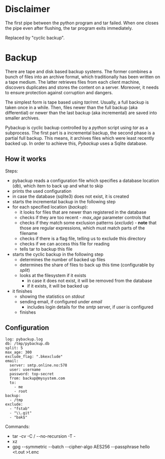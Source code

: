 # Disclaimer

The first pipe between the python program and tar failed. 
When one closes the pipe even after flushing, the tar program exits immediately. 

Replaced by "cyclic backup".

# Backup
There are tape and disk based backup systems. 
The former combines a bunch of files into an archive format, which traditionally has been written on a tape medium.
The latter retrieves files from each client machine, discovers duplicates and stores the content on a server. 
Moreover, it needs to ensure protection against corruption and dangers.

The simplest form is tape based using *tar/rmt*. 
Usually, a full backup is taken once in a while. 
Then, files newer than the full backup (aka differential) or 
    newer than the last backup (aka incremental) are saved into smaller archives.

Pybackup is cyclic backup controlled by a *python* script using *tar* as a subprocess. 
The first part is a incremental backup, the second phase is a partial full backup. 
This means, it archives files which were least recently backed up.
In order to achieve this, *Pybackup* uses a Sqlite database.

## How it works

Steps:
* pybackup reads a configuration file which specifies a database location (*db*), 
which item to back up and what to skip
* prints the used configuration
* in case the database (sqlite3) does not exist, it is created
* starts the incremental backup in the following step
* for each specified location (*backup*):
    * it looks for files that are newer than registered in the database
    * checks if they are too recent - *max_age* parameter controls that
    * checks if they match some exclusion patterns (*exclude*) - 
        **note** that those are regular expressions, which must match parts of the filename
    * checks if there is a flag file, telling us to exclude this directory
    * checks if we can access this file for reading
    * tells tar to backup this file
* starts the cyclic backup in the following step
    * determines the number of backed up files
    * determines the share of files to back up this time (configurable by *split*)
    * looks at the filesystem if it exists
        * in case it does not exist, it will be removed from the database
        * if it exists, it will be backed up
* it finishes
    * showing the statistics on *stdout*
    * sending email, if configured under *email*
        * includes login details for the *smtp* server, if *user* is configured
    * finishes
    
## Configuration
~~~
log: pybackup.log
db: /tmp/pybackup.db
split: 5
max_age: 300
exclude_flag: ".bkexclude"
email:
  server: smtp.online.no:578
  user: username
  password: top-secret
  from: backup@mysystem.com
  to: 
    - me
    - root
backup:
  - /tmp
exclude:
  - "fstab"
  - "\\.git"
  - "bak$"
~~~

Commands:
* tar -cv -C / --no-recursion -T -
* xz
* gpg --symmetric --batch --cipher-algo AES256 --passphrase hello <t.out >t.enc
